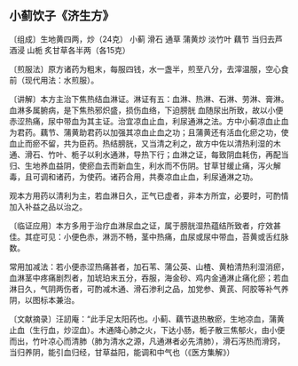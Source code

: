 ## 小蓟饮子《济生方》

〔组成〕生地黄四两，炒（24克） 小蓟 滑石 通草 蒲黄炒 淡竹叶 藕节 当归去芦酒浸 山栀 炙甘草各半两（各15克）

〔煎服法〕原方诸药为粗末，每服四钱，水一盏半，煎至八分，去滓温服，空心食前（现代用法：水煎服）。

〔讲解〕本方主治下焦热结血淋证。淋证有五：血淋、热淋、石淋、劳淋、膏淋。血淋多属腑病，是下焦热邪炽盛，损伤血络，下迫膀胱 血随尿出所致，故以小便赤涩热痛，尿中带血为其主证。治宜凉血止血，利尿通淋之法。方中小蓟凉血止血为君药。藕节、蒲黄助君药以加强其凉血止血之功；且蒲黄还有活血化瘀之功，使血止而瘀不留，共为臣药。热结膀胱，又当清之利之，故方中佐以清热利湿的木通、滑石、竹叶、栀子以利水通淋，导热下行；血淋之证，每致阴血耗伤，再配当归、生地养血益阴，使瘀血去而新血生，利水而不伤阴。甘草甘缓止痛，泻火解毒，且可调和诸药，为使药。诸药合用，共奏凉血止血，利尿通淋之功。

观本方用药以清利为主，若血淋日久，正气已虚者，非本方所宜，必要时，可酌情加入补益之品以治之。

〔临证应用〕本方多用于治疗血淋尿血之证，属于膀胱湿热蕴结所致者，疗效甚佳。其症可见：小便色赤，淋沥不畅，茎中热痛，血尿或尿中带血，苔黄或舌红脉数。

常用加减法：若小便赤涩热痛甚者，加石苇、蒲公英、山楂、黄柏清热利湿消瘀，血淋茎中疼痛剧烈者，加琥珀末五分，吞服，海金砂、鸡内金通淋止痛化瘀；若血淋日久，气阴两伤者，可酌减木通、滑石渗利之品，加党参、黄芪、阿胶等补气养阴，以图标本兼治。

〔文献摘录〕汪訒庵：“此手足太阳药也。小蓟、藕节退热散瘀，生地凉血，蒲黄止血（生行血，炒涩血）。木通降心肺之火，下达小肠，栀子散三焦郁火，由小便而出，竹叶凉心而清肺（肺为清水之源，凡通淋者必先清肺），滑石泻热而滑窍，当归养阴，能引血归经，甘草益阳，能调和中气也（《医方集解》）
